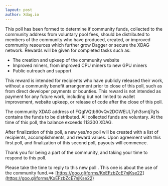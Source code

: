 ```yaml
---
layout: post
author: Xdag.io
---
```


This poll has been formed to determine if community funds, collected to the community address from voluntary pool fees, should be distributed to members of the community who have produced, created, or improved community resources which further grow Dagger or secure the XDAG network.
Rewards will be given for completed tasks such as:

* The creation and upkeep of the community website
* Improved miners, from improved CPU miners to new GPU miners
* Public outreach and support

This reward is intended for recipients who have publicly released their work, without a community benefit arrangement prior to close of this poll, such as from direct developer payments or bounties. This reward is not intended as payment for any future work, including but not limited to wallet improvement, website upkeep, or release of code after the close of this poll.

The community XDAG address of FQglVQtb60vQv2DOWEUL7yh3smtj7g1s contains the funds to be distributed. All collected funds are voluntary. At the time of this poll, the balance exceeds 113300 XDAG.

After finalization of this poll, a new yes/no poll will be created with a list of recipients, accomplishments, and reward values. Upon agreement with this first poll, and finalization of this second poll, payouts will commence.

Thank you for being a part of the community, and taking your time to respond to this poll.

Please take the time to reply to this new poll .
This one is about the use of  the community fund.==> [https://goo.gl/forms/KxEFzbZcE7njKse22](https://goo.gl/forms/KxEFzbZcE7njKse22)
